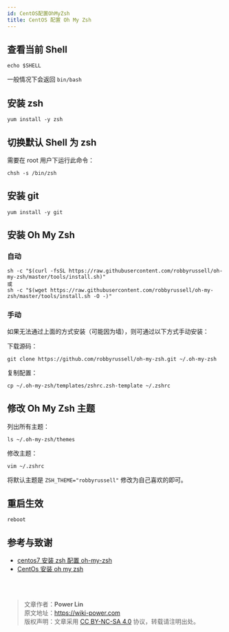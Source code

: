 ```yaml
---
id: CentOS配置OhMyZsh
title: CentOS 配置 Oh My Zsh
---
```


## 查看当前 Shell

```Shell
echo $SHELL
```

一般情况下会返回 `bin/bash`

## 安装 zsh

```shell
yum install -y zsh
```

## 切换默认 Shell 为 zsh

需要在 root 用户下运行此命令：

```shell
chsh -s /bin/zsh
```

## 安装 git

```shell
yum install -y git
```

## 安装 Oh My Zsh

### 自动

```shell
sh -c "$(curl -fsSL https://raw.githubusercontent.com/robbyrussell/oh-my-zsh/master/tools/install.sh)"
或
sh -c "$(wget https://raw.githubusercontent.com/robbyrussell/oh-my-zsh/master/tools/install.sh -O -)"
```

### 手动

如果无法通过上面的方式安装（可能因为墙），则可通过以下方式手动安装：

下载源码：

```shell
git clone https://github.com/robbyrussell/oh-my-zsh.git ~/.oh-my-zsh
```

复制配置：

```shell
cp ~/.oh-my-zsh/templates/zshrc.zsh-template ~/.zshrc
```

## 修改 Oh My Zsh 主题

列出所有主题：

```shell
ls ~/.oh-my-zsh/themes
```

修改主题：

```shell
vim ~/.zshrc
```

将默认主题是 `ZSH_THEME="robbyrussell"` 修改为自己喜欢的即可。

## 重启生效

```shell
reboot
```

## 参考与致谢

- [centos7 安装 zsh 配置 oh-my-zsh](https://www.jianshu.com/p/4ce7d511bc13)
- [CentOs 安装 oh my zsh](https://www.jianshu.com/p/556ff130fc65)

<br />

<br />

> 文章作者：**Power Lin**  
> 原文地址：<https://wiki-power.com>  
> 版权声明：文章采用 [CC BY-NC-SA 4.0](https://creativecommons.org/licenses/by/4.0/deed.zh) 协议，转载请注明出处。
